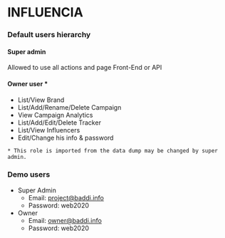 # INFLUENCIA
### Default users hierarchy

#### Super admin

Allowed to use all actions and page Front-End or API

#### Owner user *
- List/View Brand
- List/Add/Rename/Delete Campaign
- View Campaign Analytics
- List/Add/Edit/Delete Tracker
- List/View Influencers
- Edit/Change his info & password

`* This role is imported from the data dump may be changed by super admin.`

### Demo users
- Super Admin
    - Email: project@baddi.info
    - Password: web2020
- Owner
    - Email: owner@baddi.info
    - Password: web2020